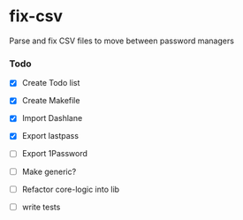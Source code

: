 # fix-csv
Parse and fix CSV files to move between password managers
  


### Todo

- [x] Create Todo list
- [x] Create Makefile
- [x] Import Dashlane
- [x] Export lastpass
- [ ] Export 1Password
- [ ] Make generic?
- [ ] Refactor core-logic into lib
- [ ] write tests


